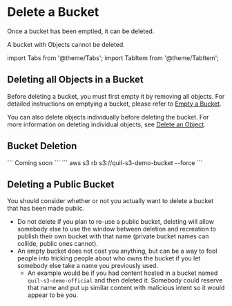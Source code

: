 # Delete a Bucket

Once a bucket has been emptied, it can be deleted. 

A bucket with Objects cannot be deleted.

import Tabs from '@theme/Tabs';
import TabItem from '@theme/TabItem';

## Deleting all Objects in a Bucket
Before deleting a bucket, you must first empty it by removing all objects. For detailed instructions on emptying a bucket, please refer to [Empty a Bucket](/docs/api/q-storage/user-manual/working-with-buckets/empty-a-bucket).

You can also delete objects individually before deleting the bucket. For more information on deleting individual objects, see [Delete an Object](/docs/api/q-storage/user-manual/working-with-objects/delete-an-object).

## Bucket Deletion

<Tabs>
  <TabItem value="qcli" label="Using Q's CLI Tooling" default>
```
Coming soon
```
  </TabItem>
  <TabItem value="thirdparty" label="Using a Third-party S3-compatible CLI">
```
aws s3 rb s3://quil-s3-demo-bucket --force  
```
  </TabItem>
</Tabs>

## Deleting a Public Bucket
You should consider whether or not you actually want to delete a bucket that has been made public.
- Do not delete if you plan to re-use a public bucket, deleting will allow somebody else to use the window between deletion and recreation to publish their own bucket with that name (private bucket names can collide, public ones cannot).
- An empty bucket does not cost you anything, but can be a way to fool people into tricking people about who owns the bucket if you let somebody else take a name you previously used.
   - An example would be if you had content hosted in a bucket named `quil-s3-demo-official` and then deleted it.  Somebody could reserve that name and put up similar content with malicious intent so it would appear to be you.

